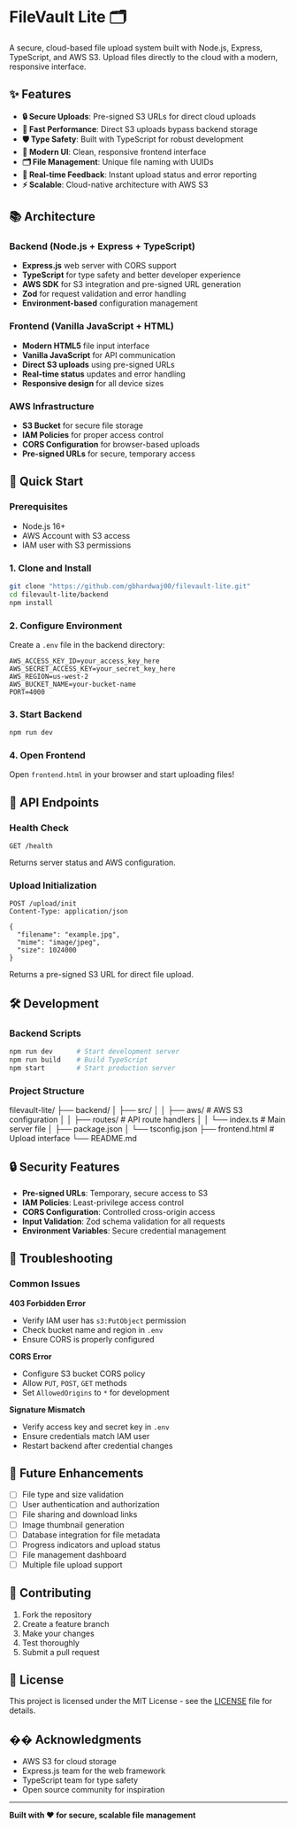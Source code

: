 # FileVault Lite 🗂️

A secure, cloud-based file upload system built with Node.js, Express, TypeScript, and AWS S3. Upload files directly to the cloud with a modern, responsive interface.

## ✨ Features

- **🔒 Secure Uploads**: Pre-signed S3 URLs for direct cloud uploads
- **🚀 Fast Performance**: Direct S3 uploads bypass backend storage
- **🛡️ Type Safety**: Built with TypeScript for robust development
- **🎨 Modern UI**: Clean, responsive frontend interface
- **🗂️ File Management**: Unique file naming with UUIDs
- **🔔 Real-time Feedback**: Instant upload status and error reporting
- **⚡ Scalable**: Cloud-native architecture with AWS S3

## 📚 Architecture

### Backend (Node.js + Express + TypeScript)

- **Express.js** web server with CORS support
- **TypeScript** for type safety and better developer experience
- **AWS SDK** for S3 integration and pre-signed URL generation
- **Zod** for request validation and error handling
- **Environment-based** configuration management

### Frontend (Vanilla JavaScript + HTML)

- **Modern HTML5** file input interface
- **Vanilla JavaScript** for API communication
- **Direct S3 uploads** using pre-signed URLs
- **Real-time status** updates and error handling
- **Responsive design** for all device sizes

### AWS Infrastructure

- **S3 Bucket** for secure file storage
- **IAM Policies** for proper access control
- **CORS Configuration** for browser-based uploads
- **Pre-signed URLs** for secure, temporary access

## 🚀 Quick Start

### Prerequisites

- Node.js 16+
- AWS Account with S3 access
- IAM user with S3 permissions

### 1. Clone and Install

```bash
git clone "https://github.com/gbhardwaj00/filevault-lite.git"
cd filevault-lite/backend
npm install
```

### 2. Configure Environment

Create a `.env` file in the backend directory:

```env
AWS_ACCESS_KEY_ID=your_access_key_here
AWS_SECRET_ACCESS_KEY=your_secret_key_here
AWS_REGION=us-west-2
AWS_BUCKET_NAME=your-bucket-name
PORT=4000
```

### 3. Start Backend

```bash
npm run dev
```

### 4. Open Frontend

Open `frontend.html` in your browser and start uploading files!

## 📝 API Endpoints

### Health Check

```http
GET /health
```

Returns server status and AWS configuration.

### Upload Initialization

```http
POST /upload/init
Content-Type: application/json

{
  "filename": "example.jpg",
  "mime": "image/jpeg",
  "size": 1024000
}
```

Returns a pre-signed S3 URL for direct file upload.

## 🛠️ Development

### Backend Scripts

```bash
npm run dev      # Start development server
npm run build    # Build TypeScript
npm start        # Start production server
```

### Project Structure

filevault-lite/
├── backend/
│ ├── src/
│ │ ├── aws/ # AWS S3 configuration
│ │ ├── routes/ # API route handlers
│ │ └── index.ts # Main server file
│ ├── package.json
│ └── tsconfig.json
├── frontend.html # Upload interface
└── README.md

## 🔒 Security Features

- **Pre-signed URLs**: Temporary, secure access to S3
- **IAM Policies**: Least-privilege access control
- **CORS Configuration**: Controlled cross-origin access
- **Input Validation**: Zod schema validation for all requests
- **Environment Variables**: Secure credential management

## 🚨 Troubleshooting

### Common Issues

**403 Forbidden Error**

- Verify IAM user has `s3:PutObject` permission
- Check bucket name and region in `.env`
- Ensure CORS is properly configured

**CORS Error**

- Configure S3 bucket CORS policy
- Allow `PUT`, `POST`, `GET` methods
- Set `AllowedOrigins` to `*` for development

**Signature Mismatch**

- Verify access key and secret key in `.env`
- Ensure credentials match IAM user
- Restart backend after credential changes

## 🎯 Future Enhancements

- [ ] File type and size validation
- [ ] User authentication and authorization
- [ ] File sharing and download links
- [ ] Image thumbnail generation
- [ ] Database integration for file metadata
- [ ] Progress indicators and upload status
- [ ] File management dashboard
- [ ] Multiple file upload support

## 🤝 Contributing

1. Fork the repository
2. Create a feature branch
3. Make your changes
4. Test thoroughly
5. Submit a pull request

## 📄 License

This project is licensed under the MIT License - see the [LICENSE](LICENSE) file for details.

## �� Acknowledgments

- AWS S3 for cloud storage
- Express.js team for the web framework
- TypeScript team for type safety
- Open source community for inspiration

---

**Built with ❤️ for secure, scalable file management**
